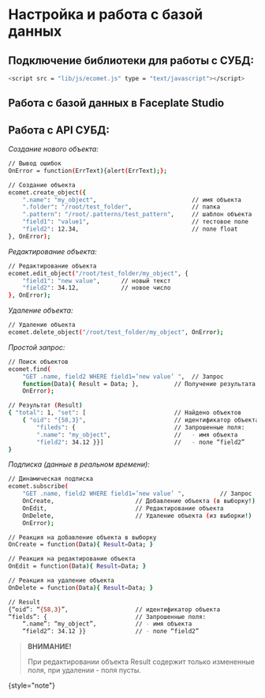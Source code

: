 # Настройка и работа с базой данных

## Подключение библиотеки для работы с СУБД:

```bash
<script src = "lib/js/ecomet.js" type = "text/javascript"></script>
```

## Работа с базой данных в Faceplate Studio

## Работа с API СУБД:

*Создание нового объекта:*

``` bash
// Вывод ошибок
OnError = function(ErrText){alert(ErrText);};

// Создание объекта
ecomet.create_object({
    ".name": "my_object",                           // имя объекта
    ".folder": "/root/test_folder",                 // папка
    ".pattern": "/root/.patterns/test_pattern",     // шаблон объекта
    "field1": "value1",                             // тестовое поле
    "field2": 12.34,                                // поле float
}, OnError);
```

*Редактирование объекта:*

``` bash
// Редактирование объекта
ecomet.edit_object("/root/test_folder/my_object", {
    "field1": "new value",      // новый текст 
    "field2": 34.12,            // новое число
}, OnError);
```

*Удаление объекта:*

```bash
// Удаление объекта
ecomet.delete_object("/root/test_folder/my_object", OnError);
```

*Простой запрос:*

```bash 
// Поиск объектов
ecomet.find(
    "GET .name, field2 WHERE field1=’new value’ ",  // Запрос
    function(Data){ Result = Data; },          // Получение результата
    OnError);

// Результат (Result)
{ "total": 1, "set": [                         // Найдено объектов
    { "oid": "{58,3}",                         // идентификатор объекта
        "fileds": {                            // Запрошенные поля:
        ".name": "my_object",                  //   - имя объекта
        "field2": 34.12 }}]                    //   - поле “field2”
}
```

*Подписка (данные в реальном времени):*

```bash 
// Динамическая подписка
ecomet.subscribe(
    "GET .name, field2 WHERE field1=’new value’ ",          // Запрос
    OnCreate,                       // Добавление объекта (в выборку!)
    OnEdit,                         // Редактирование объекта
    OnDelete,                       // Удаление объекта (из выборки!)
    OnError);

// Реакция на добавление объекта в выборку
OnCreate = function(Data){ Result=Data; }

// Реакция на редактирование объекта
OnEdit = function(Data){ Result=Data; }

// Реакция на удаление объекта
OnDelete = function(Data){ Result=Data; }

// Result
{“oid”: “{58,3}”,                   // идентификатор объекта
“fields”: {                         // Запрошенные поля:
    “.name”: “my_object”,           // - имя объекта
    “field2”: 34.12 }}              // - поле “field2”
```

> **ВНИМАНИЕ!**
>
> При редактировании объекта Result содержит только измененные поля, при удалении - поля пусты.
>
{style="note"}
